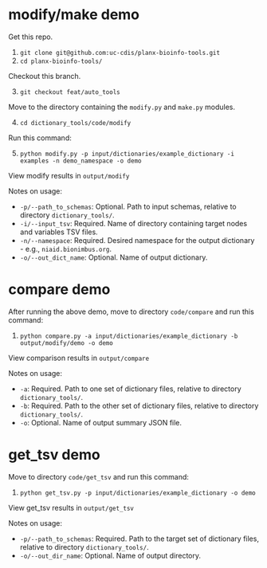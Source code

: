 # modify/make demo

Get this repo.

1. `git clone git@github.com:uc-cdis/planx-bioinfo-tools.git`
2. `cd planx-bioinfo-tools/`

Checkout this branch.

3. `git checkout feat/auto_tools`

Move to the directory containing the `modify.py` and `make.py` modules.

4. `cd dictionary_tools/code/modify`

Run this command:

5. `python modify.py -p input/dictionaries/example_dictionary -i examples -n demo_namespace -o demo`

View modify results in `output/modify`

Notes on usage:
- `-p/--path_to_schemas`: Optional. Path to input schemas, relative to directory `dictionary_tools/`.
- `-i/--input_tsv`: Required. Name of directory containing target nodes and variables TSV files.
- `-n/--namespace`: Required. Desired namespace for the output dictionary - e.g., `niaid.bionimbus.org`.
- `-o/--out_dict_name`: Optional. Name of output dictionary.

# compare demo

After running the above demo, move to directory `code/compare` and run this command:

1. `python compare.py -a input/dictionaries/example_dictionary -b output/modify/demo -o demo`

View comparison results in `output/compare`

Notes on usage:
- `-a`: Required. Path to one set of dictionary files, relative to directory `dictionary_tools/`.
- `-b`: Required. Path to the other set of dictionary files, relative to directory `dictionary_tools/`.
- `-o`: Optional. Name of output summary JSON file.

# get_tsv demo

Move to directory `code/get_tsv` and run this command:

1. `python get_tsv.py -p input/dictionaries/example_dictionary -o demo`

View get_tsv results in `output/get_tsv`

Notes on usage:
- `-p/--path_to_schemas`: Required. Path to the target set of dictionary files, relative to directory `dictionary_tools/`.
- `-o/--out_dir_name`: Optional. Name of output directory.
